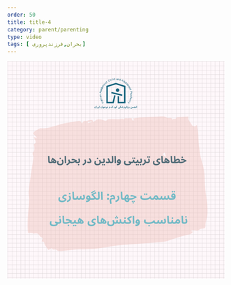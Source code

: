 ```yaml
---
order: 50
title: title-4
category: parent/parenting
type: video
tags: [ بحران,فرزندپروری]
---
```


[![](../../static/images/parenting4-cover.png)](../../static/videos/parenting4.mp4)